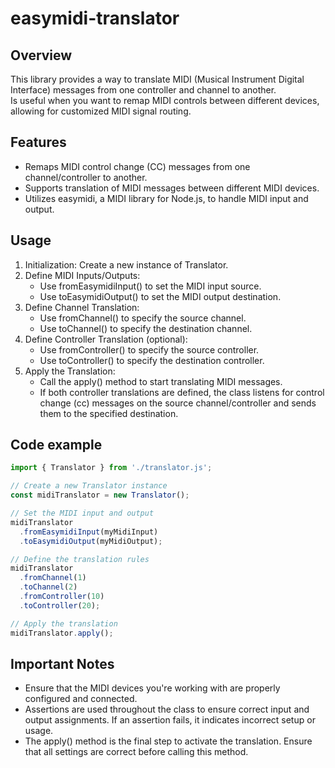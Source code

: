 # easymidi-translator

## Overview

This library provides a way to translate MIDI (Musical Instrument Digital Interface) messages from one controller and channel to another.  
Is useful when you want to remap MIDI controls between different devices, allowing for customized MIDI signal routing.

## Features

- Remaps MIDI control change (CC) messages from one channel/controller to another.
- Supports translation of MIDI messages between different MIDI devices.
- Utilizes easymidi, a MIDI library for Node.js, to handle MIDI input and output.

## Usage

1. Initialization: Create a new instance of Translator.
2. Define MIDI Inputs/Outputs:
   * Use fromEasymidiInput() to set the MIDI input source.
   * Use toEasymidiOutput() to set the MIDI output destination.
3. Define Channel Translation:
   * Use fromChannel() to specify the source channel.
   * Use toChannel() to specify the destination channel.
4. Define Controller Translation (optional):
   * Use fromController() to specify the source controller.
   * Use toController() to specify the destination controller.
5. Apply the Translation:
   * Call the apply() method to start translating MIDI messages.
   * If both controller translations are defined, the class listens for control change (cc) messages on the source channel/controller and sends them to the specified destination.
  
## Code example
```javascript
import { Translator } from './translator.js';

// Create a new Translator instance
const midiTranslator = new Translator();

// Set the MIDI input and output
midiTranslator
  .fromEasymidiInput(myMidiInput)
  .toEasymidiOutput(myMidiOutput);

// Define the translation rules
midiTranslator
  .fromChannel(1)
  .toChannel(2)
  .fromController(10)
  .toController(20);

// Apply the translation
midiTranslator.apply();
```

## Important Notes
- Ensure that the MIDI devices you're working with are properly configured and connected.
- Assertions are used throughout the class to ensure correct input and output assignments. If an assertion fails, it indicates incorrect setup or usage.
- The apply() method is the final step to activate the translation. Ensure that all settings are correct before calling this method.

